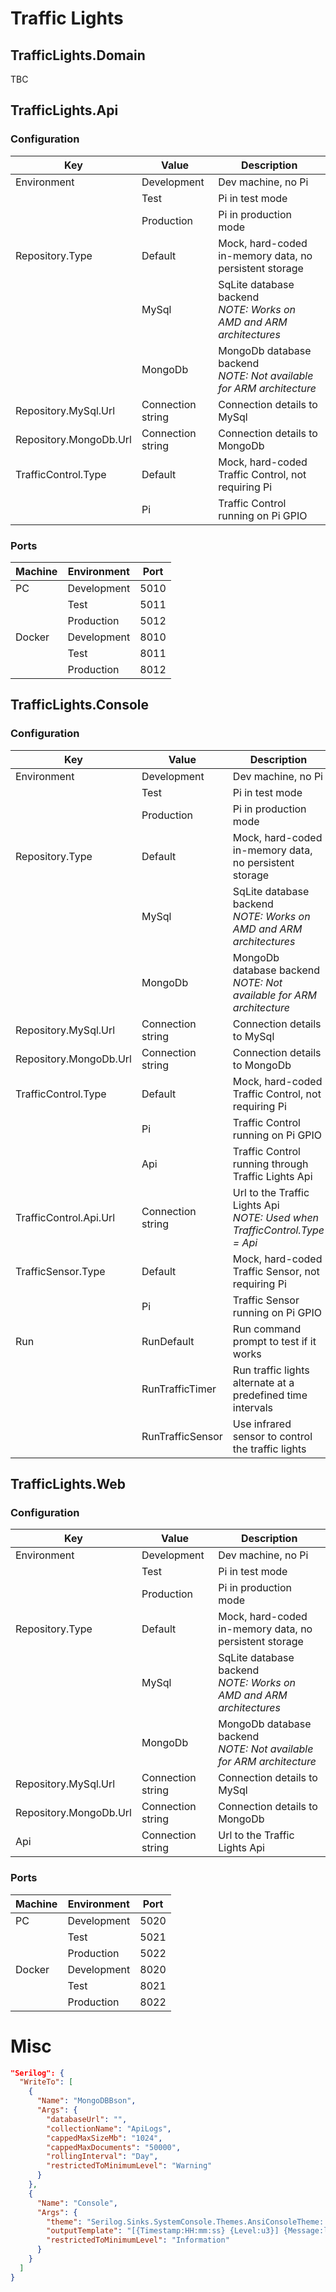 # Traffic Lights

## TrafficLights.Domain

TBC

## TrafficLights.Api

### Configuration

|Key|Value|Description|
|-----|-----|-----|
|Environment|Development|Dev machine, no Pi|
||Test|Pi in test mode|
||Production|Pi in production mode|
|Repository.Type|Default|Mock, hard-coded in-memory data, no persistent storage|
||MySql|SqLite database backend<br>_NOTE: Works on AMD and ARM architectures_|
||MongoDb|MongoDb database backend<br>_NOTE: Not available for ARM architecture_|
|Repository.MySql.Url|Connection string|Connection details to MySql|
|Repository.MongoDb.Url|Connection string|Connection details to MongoDb|
|TrafficControl.Type|Default|Mock, hard-coded Traffic Control, not requiring Pi|
||Pi|Traffic Control running on Pi GPIO|

### Ports

|Machine|Environment|Port|
|-----|-----|-----|
|PC|Development|5010|
||Test|5011|
||Production|5012|
|Docker|Development|8010|
||Test|8011|
||Production|8012|

## TrafficLights.Console

### Configuration

|Key|Value|Description|
|-----|-----|-----|
|Environment|Development|Dev machine, no Pi|
||Test|Pi in test mode|
||Production|Pi in production mode|
|Repository.Type|Default|Mock, hard-coded in-memory data, no persistent storage|
||MySql|SqLite database backend<br>_NOTE: Works on AMD and ARM architectures_|
||MongoDb|MongoDb database backend<br>_NOTE: Not available for ARM architecture_|
|Repository.MySql.Url|Connection string|Connection details to MySql|
|Repository.MongoDb.Url|Connection string|Connection details to MongoDb|
|TrafficControl.Type|Default|Mock, hard-coded Traffic Control, not requiring Pi|
||Pi|Traffic Control running on Pi GPIO|
||Api|Traffic Control running through Traffic Lights Api|
|TrafficControl.Api.Url|Connection string|Url to the Traffic Lights Api<br>_NOTE: Used when TrafficControl.Type = Api_|
|TrafficSensor.Type|Default|Mock, hard-coded Traffic Sensor, not requiring Pi|
||Pi|Traffic Sensor running on Pi GPIO|
|Run|RunDefault|Run command prompt to test if it works|
||RunTrafficTimer|Run traffic lights alternate at a predefined time intervals|
||RunTrafficSensor|Use infrared sensor to control the traffic lights|

## TrafficLights.Web

### Configuration

|Key|Value|Description|
|-----|-----|-----|
|Environment|Development|Dev machine, no Pi|
||Test|Pi in test mode|
||Production|Pi in production mode|
|Repository.Type|Default|Mock, hard-coded in-memory data, no persistent storage|
||MySql|SqLite database backend<br>_NOTE: Works on AMD and ARM architectures_|
||MongoDb|MongoDb database backend<br>_NOTE: Not available for ARM architecture_|
|Repository.MySql.Url|Connection string|Connection details to MySql|
|Repository.MongoDb.Url|Connection string|Connection details to MongoDb|
|Api|Connection string|Url to the Traffic Lights Api|

### Ports

|Machine|Environment|Port|
|-----|-----|-----|
|PC|Development|5020|
||Test|5021|
||Production|5022|
|Docker|Development|8020|
||Test|8021|
||Production|8022|



# Misc

```json
"Serilog": {
  "WriteTo": [
    {
      "Name": "MongoDBBson",
      "Args": {
        "databaseUrl": "",
        "collectionName": "ApiLogs",
        "cappedMaxSizeMb": "1024",
        "cappedMaxDocuments": "50000",
        "rollingInterval": "Day",
        "restrictedToMinimumLevel": "Warning"
      }
    },
    {
      "Name": "Console",
      "Args": {
        "theme": "Serilog.Sinks.SystemConsole.Themes.AnsiConsoleTheme::Code, Serilog.Sinks.Console",
        "outputTemplate": "[{Timestamp:HH:mm:ss} {Level:u3}] {Message:lj} <s:{SourceContext}>{NewLine}{Exception}",
        "restrictedToMinimumLevel": "Information"
      }
    }
  ]
}
```